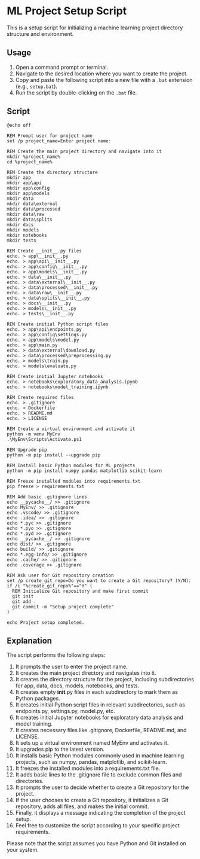 # ML Project Setup Script

This is a setup script for initializing a machine learning project directory structure and environment.

## Usage

1. Open a command prompt or terminal.
2. Navigate to the desired location where you want to create the project.
3. Copy and paste the following script into a new file with a `.bat` extension (e.g., `setup.bat`).
4. Run the script by double-clicking on the `.bat` file.

## Script

```batch
@echo off

REM Prompt user for project name
set /p project_name=Enter project name:

REM Create the main project directory and navigate into it
mkdir %project_name%
cd %project_name%

REM Create the directory structure
mkdir app
mkdir app\api
mkdir app\config
mkdir app\models
mkdir data
mkdir data\external
mkdir data\processed
mkdir data\raw
mkdir data\splits
mkdir docs
mkdir models
mkdir notebooks
mkdir tests

REM Create __init__.py files
echo. > app\__init__.py
echo. > app\api\__init__.py
echo. > app\config\__init__.py
echo. > app\models\__init__.py
echo. > data\__init__.py
echo. > data\external\__init__.py
echo. > data\processed\__init__.py
echo. > data\raw\__init__.py
echo. > data\splits\__init__.py
echo. > docs\__init__.py
echo. > models\__init__.py
echo. > tests\__init__.py

REM Create initial Python script files
echo. > app\api\endpoints.py
echo. > app\config\settings.py
echo. > app\models\model.py
echo. > app\main.py
echo. > data\external\download.py
echo. > data\processed\preprocessing.py
echo. > models\train.py
echo. > models\evaluate.py

REM Create initial Jupyter notebooks
echo. > notebooks\exploratory_data_analysis.ipynb
echo. > notebooks\model_training.ipynb

REM Create required files
echo. > .gitignore
echo. > Dockerfile
echo. > README.md
echo. > LICENSE

REM Create a virtual environment and activate it
python -m venv MyEnv
.\MyEnv\Scripts\Activate.ps1

REM Upgrade pip
python -m pip install --upgrade pip

REM Install basic Python modules for ML projects
python -m pip install numpy pandas matplotlib scikit-learn

REM Freeze installed modules into requirements.txt
pip freeze > requirements.txt

REM Add basic .gitignore lines
echo __pycache__/ >> .gitignore
echo MyEnv/ >> .gitignore
echo .vscode/ >> .gitignore
echo .idea/ >> .gitignore
echo *.pyc >> .gitignore
echo *.pyo >> .gitignore
echo *.pyd >> .gitignore
echo __pycache__/ >> .gitignore
echo dist/ >> .gitignore
echo build/ >> .gitignore
echo *.egg-info/ >> .gitignore
echo .cache/ >> .gitignore
echo .coverage >> .gitignore

REM Ask user for Git repository creation
set /p create_git_repo=Do you want to create a Git repository? (Y/N):
if /i "%create_git_repo%"=="Y" (
  REM Initialize Git repository and make first commit
  git init
  git add .
  git commit -m "Setup project complete"
)

echo Project setup completed.
```


## Explanation

The script performs the following steps:

1. It prompts the user to enter the project name.
2. It creates the main project directory and navigates into it.
3. It creates the directory structure for the project, including subdirectories for app, data, docs, models, notebooks, and tests.
4. It creates empty __init__.py files in each subdirectory to mark them as Python packages.
5. It creates initial Python script files in relevant subdirectories, such as endpoints.py, settings.py, model.py, etc.
6. It creates initial Jupyter notebooks for exploratory data analysis and model training.
7. It creates necessary files like .gitignore, Dockerfile, README.md, and LICENSE.
8. It sets up a virtual environment named MyEnv and activates it.
9. It upgrades pip to the latest version.
10. It installs basic Python modules commonly used in machine learning projects, such as numpy, pandas, matplotlib, and scikit-learn.
11. It freezes the installed modules into a requirements.txt file.
12. It adds basic lines to the .gitignore file to exclude common files and directories.
13. It prompts the user to decide whether to create a Git repository for the project.
14. If the user chooses to create a Git repository, it initializes a Git repository, adds all files, and makes the initial commit.
15. Finally, it displays a message indicating the completion of the project setup.
16. Feel free to customize the script according to your specific project requirements.

Please note that the script assumes you have Python and Git installed on your system.

